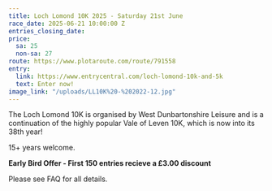 ```yaml
---
title: Loch Lomond 10K 2025 - Saturday 21st June
race_date: 2025-06-21 10:00:00 Z
entries_closing_date: 
price:
  sa: 25
  non-sa: 27
route: https://www.plotaroute.com/route/791558
entry:
  link: https://www.entrycentral.com/loch-lomond-10k-and-5k
  text: Enter now!
image_link: "/uploads/LL10K%20-%202022-12.jpg"
---
```


The Loch Lomond 10K is organised by West Dunbartonshire Leisure and is a continuation of the highly popular Vale of Leven 10K, which is now into its 38th year!

15\+ years welcome.

**Early Bird Offer - First 150 entries recieve a £3.00 discount**

Please see FAQ for all details.